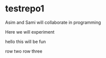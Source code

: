 # testrepo1
Asim and Sami will collaborate in programming

Here we will experiment

hello this will be fun 

row two
row three 
